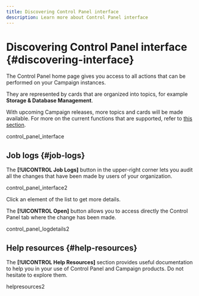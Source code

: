 ```yaml
---
title: Discovering Control Panel interface
description: Learn more about Control Panel interface
---
```


# Discovering Control Panel interface {#discovering-interface}

The Control Panel home page gives you access to all actions that can be performed on your Campaign instances.

They are represented by cards that are organized into topics, for example **Storage & Database Management**.

With upcoming Campaign releases, more topics and cards will be made available. For more on the current functions that are supported, refer to [this section]().

control_panel_interface

## Job logs {#job-logs}

The **[!UICONTROL Job Logs]** button in the upper-right corner lets you audit all the changes that have been made by users of your organization.

control_panel_interface2

Click an element of the list to get more details.

The **[!UICONTROL Open]** button allows you to access directly the Control Panel tab where the change has been made.

control_panel_logdetails2

## Help resources {#help-resources}

The **[!UICONTROL Help Resources]** section provides useful documentation to help you in your use of Control Panel and Campaign products. Do not hesitate to explore them.

helpresources2
